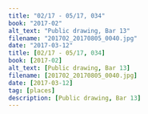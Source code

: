 ```yaml
---
title: "02/17 - 05/17, 034"
book: "2017-02"
alt_text: "Public drawing, Bar 13"
filename: "201702_20170805_0040.jpg"
date: "2017-03-12"
title: [02/17 - 05/17, 034]
book: [2017-02]
alt_text: [Public drawing, Bar 13]
filename: [201702_20170805_0040.jpg]
date: [2017-03-12]
tag: [places]
description: [Public drawing, Bar 13]
---
```

